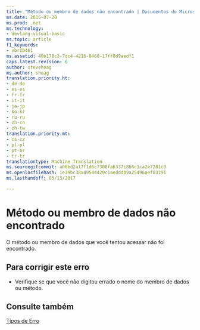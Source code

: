 ```yaml
---
title: "Método ou membro de dados não encontrado | Documentos do Microsoft"
ms.date: 2015-07-20
ms.prod: .net
ms.technology:
- devlang-visual-basic
ms.topic: article
f1_keywords:
- vbrID461
ms.assetid: 40b178c3-7dc4-4216-8460-17ff8d9aedf1
caps.latest.revision: 6
author: stevehoag
ms.author: shoag
translation.priority.ht:
- de-de
- es-es
- fr-fr
- it-it
- ja-jp
- ko-kr
- ru-ru
- zh-cn
- zh-tw
translation.priority.mt:
- cs-cz
- pl-pl
- pt-br
- tr-tr
translationtype: Machine Translation
ms.sourcegitcommit: a06bd2a17f1d6c7308fa6337c866c1ca2e7281c0
ms.openlocfilehash: 1e39bc38a49544420c1aedddb9a25496aef03191
ms.lasthandoff: 03/13/2017

---
```

# <a name="method-or-data-member-not-found"></a>Método ou membro de dados não encontrado
O método ou membro de dados que você tentou acessar não foi encontrado.  
  
## <a name="to-correct-this-error"></a>Para corrigir este erro  
  
-   Verifique se que você não digitou errado o nome do membro de dados ou método.  
  
## <a name="see-also"></a>Consulte também  
 [Tipos de Erro](../../visual-basic/programming-guide/language-features/error-types.md)
